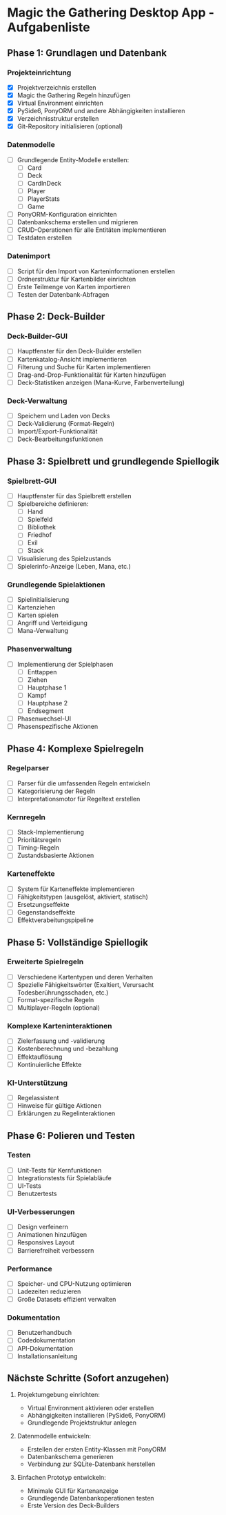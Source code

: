 # Magic the Gathering Desktop App - Aufgabenliste

## Phase 1: Grundlagen und Datenbank

### Projekteinrichtung
- [x] Projektverzeichnis erstellen
- [x] Magic the Gathering Regeln hinzufügen
- [x] Virtual Environment einrichten
- [x] PySide6, PonyORM und andere Abhängigkeiten installieren
- [x] Verzeichnisstruktur erstellen
- [x] Git-Repository initialisieren (optional)

### Datenmodelle
- [ ] Grundlegende Entity-Modelle erstellen:
  - [ ] Card
  - [ ] Deck
  - [ ] CardInDeck
  - [ ] Player
  - [ ] PlayerStats
  - [ ] Game
- [ ] PonyORM-Konfiguration einrichten
- [ ] Datenbankschema erstellen und migrieren
- [ ] CRUD-Operationen für alle Entitäten implementieren
- [ ] Testdaten erstellen

### Datenimport
- [ ] Script für den Import von Karteninformationen erstellen
- [ ] Ordnerstruktur für Kartenbilder einrichten
- [ ] Erste Teilmenge von Karten importieren
- [ ] Testen der Datenbank-Abfragen

## Phase 2: Deck-Builder

### Deck-Builder-GUI
- [ ] Hauptfenster für den Deck-Builder erstellen
- [ ] Kartenkatalog-Ansicht implementieren
- [ ] Filterung und Suche für Karten implementieren
- [ ] Drag-and-Drop-Funktionalität für Karten hinzufügen
- [ ] Deck-Statistiken anzeigen (Mana-Kurve, Farbenverteilung)

### Deck-Verwaltung
- [ ] Speichern und Laden von Decks
- [ ] Deck-Validierung (Format-Regeln)
- [ ] Import/Export-Funktionalität
- [ ] Deck-Bearbeitungsfunktionen

## Phase 3: Spielbrett und grundlegende Spiellogik

### Spielbrett-GUI
- [ ] Hauptfenster für das Spielbrett erstellen
- [ ] Spielbereiche definieren:
  - [ ] Hand
  - [ ] Spielfeld
  - [ ] Bibliothek
  - [ ] Friedhof
  - [ ] Exil
  - [ ] Stack
- [ ] Visualisierung des Spielzustands
- [ ] Spielerinfo-Anzeige (Leben, Mana, etc.)

### Grundlegende Spielaktionen
- [ ] Spielinitialisierung
- [ ] Kartenziehen
- [ ] Karten spielen
- [ ] Angriff und Verteidigung
- [ ] Mana-Verwaltung

### Phasenverwaltung
- [ ] Implementierung der Spielphasen
  - [ ] Enttappen
  - [ ] Ziehen
  - [ ] Hauptphase 1
  - [ ] Kampf
  - [ ] Hauptphase 2
  - [ ] Endsegment
- [ ] Phasenwechsel-UI
- [ ] Phasenspezifische Aktionen

## Phase 4: Komplexe Spielregeln

### Regelparser
- [ ] Parser für die umfassenden Regeln entwickeln
- [ ] Kategorisierung der Regeln
- [ ] Interpretationsmotor für Regeltext erstellen

### Kernregeln
- [ ] Stack-Implementierung
- [ ] Prioritätsregeln
- [ ] Timing-Regeln
- [ ] Zustandsbasierte Aktionen

### Karteneffekte
- [ ] System für Karteneffekte implementieren
- [ ] Fähigkeitstypen (ausgelöst, aktiviert, statisch)
- [ ] Ersetzungseffekte
- [ ] Gegenstandseffekte
- [ ] Effektverabeitungspipeline

## Phase 5: Vollständige Spiellogik

### Erweiterte Spielregeln
- [ ] Verschiedene Kartentypen und deren Verhalten
- [ ] Spezielle Fähigkeitswörter (Exaltiert, Verursacht Todesberührungsschaden, etc.)
- [ ] Format-spezifische Regeln
- [ ] Multiplayer-Regeln (optional)

### Komplexe Karteninteraktionen
- [ ] Zielerfassung und -validierung
- [ ] Kostenberechnung und -bezahlung
- [ ] Effektauflösung
- [ ] Kontinuierliche Effekte

### KI-Unterstützung
- [ ] Regelassistent
- [ ] Hinweise für gültige Aktionen
- [ ] Erklärungen zu Regelinteraktionen

## Phase 6: Polieren und Testen

### Testen
- [ ] Unit-Tests für Kernfunktionen
- [ ] Integrationstests für Spielabläufe
- [ ] UI-Tests
- [ ] Benutzertests

### UI-Verbesserungen
- [ ] Design verfeinern
- [ ] Animationen hinzufügen
- [ ] Responsives Layout
- [ ] Barrierefreiheit verbessern

### Performance
- [ ] Speicher- und CPU-Nutzung optimieren
- [ ] Ladezeiten reduzieren
- [ ] Große Datasets effizient verwalten

### Dokumentation
- [ ] Benutzerhandbuch
- [ ] Codedokumentation
- [ ] API-Dokumentation
- [ ] Installationsanleitung

## Nächste Schritte (Sofort anzugehen)

1. Projektumgebung einrichten:
   - Virtual Environment aktivieren oder erstellen
   - Abhängigkeiten installieren (PySide6, PonyORM)
   - Grundlegende Projektstruktur anlegen

2. Datenmodelle entwickeln:
   - Erstellen der ersten Entity-Klassen mit PonyORM
   - Datenbankschema generieren
   - Verbindung zur SQLite-Datenbank herstellen

3. Einfachen Prototyp entwickeln:
   - Minimale GUI für Kartenanzeige
   - Grundlegende Datenbankoperationen testen
   - Erste Version des Deck-Builders
